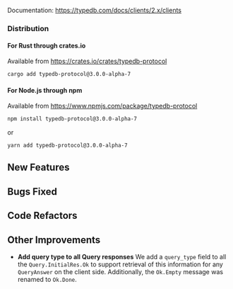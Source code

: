 Documentation: https://typedb.com/docs/clients/2.x/clients

### Distribution

#### For Rust through crates.io

Available from https://crates.io/crates/typedb-protocol

```sh
cargo add typedb-protocol@3.0.0-alpha-7
```

#### For Node.js through npm

Available from https://www.npmjs.com/package/typedb-protocol

```sh
npm install typedb-protocol@3.0.0-alpha-7
```
or
```sh
yarn add typedb-protocol@3.0.0-alpha-7
```


## New Features


## Bugs Fixed


## Code Refactors


## Other Improvements

- **Add query type to all Query responses**
  We add a `query_type` field to all the `Query.InitialRes.Ok` to support
  retrieval of this information for any `QueryAnswer` on the client side.
  Additionally, the `Ok.Empty` message was renamed to `Ok.Done`.
    
